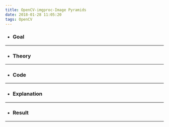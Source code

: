 ```yaml
---
title: OpenCV-imgproc-Image Pyramids
date: 2018-01-28 11:05:20
tags: OpenCV
---
```

- ### Goal

---
- ### Theory

---
- ### Code

---
- ### Explanation

---
- ### Result

---
